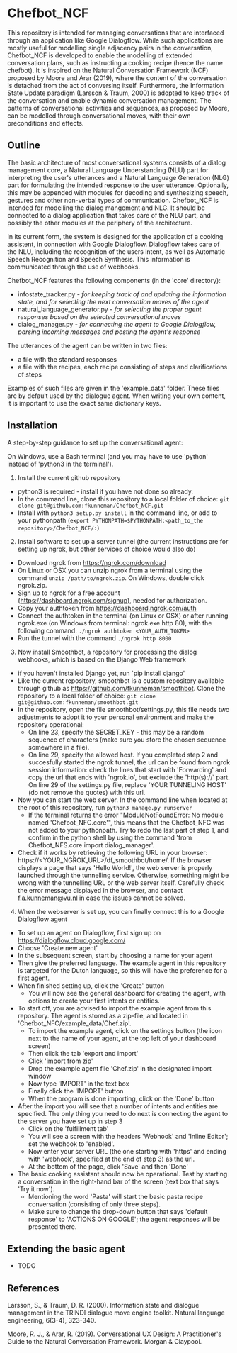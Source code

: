 # Chefbot_NCF

This repository is intended for managing conversations that are interfaced through an application like Google Dialogflow. While such applications are mostly useful for modelling single adjacency pairs in the conversation, Chefbot_NCF is developed to enable the modelling of extended conversation plans, such as instructing a cooking recipe (hence the name chefbot). It is inspired on the Natural Conversation Framework (NCF) proposed by Moore and Arar (2019), where the content of the conversation is detached from the act of conversing itself. Furthermore, the Information State Update paradigm (Larsson & Traum, 2000) is adopted to keep track of the conversation and enable dynamic conversation management. The patterns of conversational activities and sequences, as proposed by Moore, can be modelled through conversational moves, with their own preconditions and effects.

## Outline

The basic architecture of most conversational systems consists of a dialog management core, a Natural Language Understanding (NLU) part for interpreting the user's utterances and a Natural Language Generation (NLG) part for formulating the intended response to the user utterance. Optionally, this may be appended with modules for decoding and synthesizing speech, gestures and other non-verbal types of communication. Chefbot_NCF is intended for modelling the dialog mangement and NLG. It should be connected to a dialog application that takes care of the NLU part, and possibly the other modules at the periphery of the architecture.

In its current form, the system is designed for the application of a cooking assistent, in connection with Google Dialogflow. Dialogflow takes care of the NLU, including the recognition of the users intent, as well as Automatic Speech Recognition and Speech Synthesis. This information is communicated through the use of webhooks.

Chefbot_NCF features the following components (in the 'core' directory):

* infostate_tracker.py - *for keeping track of and updating the information state, and for selecting the next conversation moves of the agent*
* natural_language_generator.py - *for selecting the proper agent responses based on the selected conversational moves*
* dialog_manager.py - *for connecting the agent to Google Dialogflow, parsing incoming messages and posting the agent's response*

The utterances of the agent can be written in two files: 

* a file with the standard responses
* a file with the recipes, each recipe consisting of steps and clarifications of steps

Examples of such files are given in the 'example_data' folder. These files are by default used by the dialogue agent. When writing your own content, it is important to use the exact same dictionary keys.

## Installation

A step-by-step guidance to set up the conversational agent:

On Windows, use a Bash terminal (and you may have to use 'python' instead of 'python3 in the terminal').

1. Install the current github repository
  - python3 is required - install if you have not done so already.  
  - In the command line, clone this repository to a local folder of choice: `git clone git@github.com:fkunneman/Chefbot_NCF.git`
  - Install with `python3 setup.py install` in the command line, or add to your pythonpath (`export PYTHONPATH=$PYTHONPATH:<path_to_the repository>/Chefbot_NCF/:`)
  
2. Install software to set up a server tunnel (the current instructions are for setting up ngrok, but other services of choice would also do)
  - Download ngrok from https://ngrok.com/download
  - On Linux or OSX you can unzip ngrok from a terminal using the command `unzip /path/to/ngrok.zip`. On Windows, double click ngrok.zip. 
  - Sign up to ngrok for a free account (https://dashboard.ngrok.com/signup), needed for authorization.
  - Copy your authtoken from https://dashboard.ngrok.com/auth
  - Connect the authtoken in the terminal (on Linux or OSX) or after running ngrok.exe (on Windows from terminal: ngrok.exe http 80), with the following command: `./ngrok authtoken <YOUR_AUTH_TOKEN>`
  - Run the tunnel with the command `./ngrok http 8000`
  
3. Now install Smoothbot, a repository for processing the dialog webhooks, which is based on the Django Web framework 
  - if you haven't installed Django yet, run `pip install django'
  - Like the current repository, smoothbot is a custom repository available through github as https://github.com/fkunneman/smoothbot. Clone the repository to a local folder of choice: `git clone git@github.com:fkunneman/smoothbot.git`
  - In the repository, open the file smoothbot/settings.py, this file needs two adjustments to adopt it to your personal environment and make the repository operational:
    - On line 23, specify the SECRET_KEY - this may be a random sequence of characters (make sure you store the chosen sequence somewhere in a file). 
    - On line 29, specify the allowed host. If you completed step 2 and succesfully started the ngrok tunnel, the url can be found from ngrok session information: check the lines that start with 'Forwarding' and copy the url that ends with 'ngrok.io', but exclude the 'http(s)://' part. On line 29 of the settings.py file, replace 'YOUR TUNNELING HOST' (do not remove the quotes) with this url. 
  - Now you can start the web server. In the command line when located at the root of this repository, run `python3 manage.py runserver`
    - If the terminal returns the error "ModuleNotFoundError: No module named 'Chefbot_NFC.core'", this means that the Chefbot_NFC was not added to your pythonpath. Try to redo the last part of step 1, and confirm in the python shell by using the command 'from Chefbot_NFS.core import dialog_manager'. 
  - Check if it works by retrieving the following URL in your browser: https://<YOUR_NGROK_URL>/df_smoothbot/home/. If the browser displays a page that says 'Hello World!', the web server is properly launched through the tunnelling service. Otherwise, something might be wrong with the tunnelling URL or the web server itself. Carefully check the error message displayed in the browser, and contact f.a.kunneman@vu.nl in case the issues cannot be solved.  

4. When the webserver is set up, you can finally connect this to a Google Dialogflow agent
  - To set up an agent on Dialogflow, first sign up on https://dialogflow.cloud.google.com/
  - Choose 'Create new agent'
  - In the subsequent screen, start by choosing a name for your agent
  - Then give the preferred language. The example agent in this repository is targeted for the Dutch language, so this will have the preference for a first agent.
  - When finished setting up, click the 'Create' button
    - You will now see the general dashboard for creating the agent, with options to create your first intents or entities. 
  - To start off, you are advised to import the example agent from this repository. The agent is stored as a zip-file, and located in 'Chefbot_NFC/example_data/Chef.zip'. 
    - To import the example agent, click on the settings button (the icon next to the name of your agent, at the top left of your dashboard screen)
    - Then click the tab 'export and import'
    - Click 'import from zip'
    - Drop the example agent file 'Chef.zip' in the designated import window
    - Now type 'IMPORT' in the text box
    - Finally click the 'IMPORT' button
    - When the program is done importing, click on the 'Done' button
  - After the import you will see that a number of intents and entities are specified. The only thing you need to do next is connecting the agent to the server you have set up in step 3
    - Click on the 'fulfillment tab'
    - You will see a screen with the headers 'Webhook' and 'Inline Editor'; set the webhook to 'enabled'. 
    - Now enter your server URL (the one starting with 'https' and ending with 'webhook', specified at the end of step 3) as the url.
    - At the bottom of the page, click 'Save' and then 'Done'
  - The basic cooking assistant should now be operational. Test by starting a conversation in the right-hand bar of the screen (text box that says 'Try it now'). 
    - Mentioning the word 'Pasta' will start the basic pasta recipe conversation (consisting of only three steps). 
    - Make sure to change the drop-down button that says 'default response' to 'ACTIONS ON GOOGLE'; the agent responses will be presented there.

## Extending the basic agent

* TODO

## References

Larsson, S., & Traum, D. R. (2000). Information state and dialogue management in the TRINDI dialogue move engine toolkit. Natural language engineering, 6(3-4), 323-340.

Moore, R. J., & Arar, R. (2019). Conversational UX Design: A Practitioner's Guide to the Natural Conversation Framework. Morgan & Claypool.

